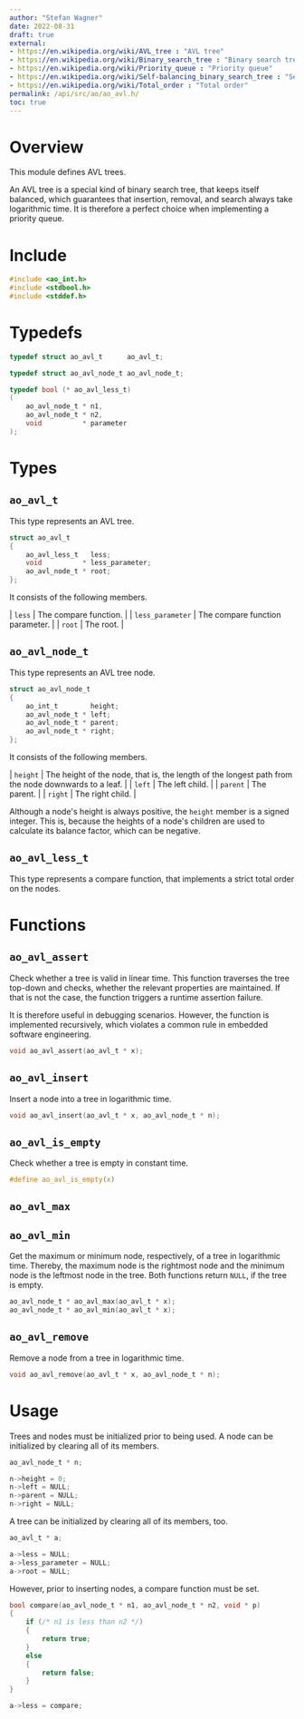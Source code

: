 ```yaml
---
author: "Stefan Wagner"
date: 2022-08-31
draft: true
external:
- https://en.wikipedia.org/wiki/AVL_tree : "AVL tree"
- https://en.wikipedia.org/wiki/Binary_search_tree : "Binary search tree"
- https://en.wikipedia.org/wiki/Priority_queue : "Priority queue"
- https://en.wikipedia.org/wiki/Self-balancing_binary_search_tree : "Self-balancing binary search tree"
- https://en.wikipedia.org/wiki/Total_order : "Total order"
permalink: /api/src/ao/ao_avl.h/
toc: true
---
```


# Overview

This module defines AVL trees.

An AVL tree is a special kind of binary search tree, that keeps itself balanced, which guarantees that insertion, removal, and search always take logarithmic time. It is therefore a perfect choice when implementing a priority queue.

# Include

```c
#include <ao_int.h>
#include <stdbool.h>
#include <stddef.h>
```

# Typedefs

```c
typedef struct ao_avl_t      ao_avl_t;
```

```c
typedef struct ao_avl_node_t ao_avl_node_t;
```

```c
typedef bool (* ao_avl_less_t)
(
    ao_avl_node_t * n1,
    ao_avl_node_t * n2,
    void          * parameter
);
```

# Types

## `ao_avl_t`

This type represents an AVL tree.

```c
struct ao_avl_t
{
    ao_avl_less_t   less;
    void          * less_parameter;
    ao_avl_node_t * root;
};
```

It consists of the following members.

| `less` | The compare function. |
| `less_parameter` | The compare function parameter. |
| `root` | The root. |

## `ao_avl_node_t`

This type represents an AVL tree node.

```c
struct ao_avl_node_t
{
    ao_int_t        height;
    ao_avl_node_t * left;
    ao_avl_node_t * parent;
    ao_avl_node_t * right;
};
```

It consists of the following members.

| `height` | The height of the node, that is, the length of the longest path from the node downwards to a leaf. |
| `left` | The left child. |
| `parent` | The parent. |
| `right` | The right child. |

Although a node's height is always positive, the `height` member is a signed integer. This is, because the heights of a node's children are used to calculate its balance factor, which can be negative.

## `ao_avl_less_t`

This type represents a compare function, that implements a strict total order on the nodes.

# Functions

## `ao_avl_assert`

Check whether a tree is valid in linear time. This function traverses the tree top-down and checks, whether the relevant properties are maintained. If that is not the case, the function triggers a runtime assertion failure.

It is therefore useful in debugging scenarios. However, the function is implemented recursively, which violates a common rule in embedded software engineering.

```c
void ao_avl_assert(ao_avl_t * x);
```

## `ao_avl_insert`

Insert a node into a tree in logarithmic time.

```c
void ao_avl_insert(ao_avl_t * x, ao_avl_node_t * n);
```

## `ao_avl_is_empty`

Check whether a tree is empty in constant time.

```c
#define ao_avl_is_empty(x)
```

## `ao_avl_max`
## `ao_avl_min`

Get the maximum or minimum node, respectively, of a tree in logarithmic time. Thereby, the maximum node is the rightmost node and the minimum node is the leftmost node in the tree. Both functions return `NULL`, if the tree is empty.

```c
ao_avl_node_t * ao_avl_max(ao_avl_t * x);
ao_avl_node_t * ao_avl_min(ao_avl_t * x);
```

## `ao_avl_remove`

Remove a node from a tree in logarithmic time.

```c
void ao_avl_remove(ao_avl_t * x, ao_avl_node_t * n);
```

# Usage

Trees and nodes must be initialized prior to being used. A node can be initialized by clearing all of its members.

```c
ao_avl_node_t * n;
```

```c
n->height = 0;
n->left = NULL;
n->parent = NULL;
n->right = NULL;
```

A tree can be initialized by clearing all of its members, too.

```c
ao_avl_t * a;
```

```c
a->less = NULL;
a->less_parameter = NULL;
a->root = NULL;
```

However, prior to inserting nodes, a compare function must be set.

```c
bool compare(ao_avl_node_t * n1, ao_avl_node_t * n2, void * p)
{
    if (/* n1 is less than n2 */)
    {
        return true;
    }
    else
    {
        return false;
    }
}
```

```c
a->less = compare;
```
